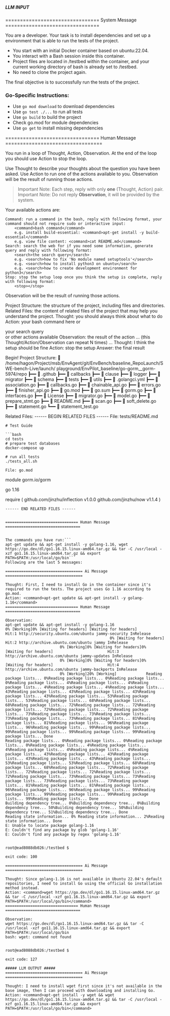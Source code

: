##### LLM INPUT #####
================================ System Message ================================

You are a developer. Your task is to install dependencies and set up a environment that is able to run the tests of the project.

- You start with an initial Docker container based on ubuntu:22.04.
- You interact with a Bash session inside this container.
- Project files are located in /testbed within the container, and your current working directory of bash is already set to /testbed.
- No need to clone the project again.

The final objective is to successfully run the tests of the project.


### Go-Specific Instructions:
- Use `go mod download` to download dependencies
- Use `go test ./...` to run all tests
- Use `go build` to build the project
- Check go.mod for module dependencies
- Use `go get` to install missing dependencies


================================ Human Message =================================


You run in a loop of Thought, Action, Observation.
At the end of the loop you should use Action to stop the loop.

Use Thought to describe your thoughts about the question you have been asked.
Use Action to run one of the actions available to you.
Observation will be the result of running those actions.
> Important Note: Each step, reply with only **one** (Thought, Action) pair.
> Important Note: Do not reply **Observation**, it will be provided by the system.

Your available actions are:

    Command: run a command in the bash, reply with following format, your command should not require sudo or interactive input:
        <command>bash command</command>
        e.g. install build-essential: <command>apt-get install -y build-essential</command>
        e.g. view file content: <command>cat README.md</command>
    Search: search the web for if you need some information, generate query and reply with following format:
        <search>the search query</search>
        e.g. <search>how to fix 'No module named setuptools'</search>
        e.g. <search>how to install python3 on ubuntu</search>
        e.g. <search>how to create development environment for python3</search>
    Stop: stop the setup loop once you think the setup is complete, reply with following format:
        <stop></stop>
    

Observation will be the result of running those actions.


Project Structure: the structure of the project, including files and directories.
Related Files: the content of related files of the project that may help you understand the project.
Thought: you should always think about what to do
Action: <command>your bash command here</command> or <search>your search query</search> or other actions available
Observation: the result of the action
... (this Thought/Action/Observation can repeat N times) ...
Thought: I think the setup should be fine
Action: <stop>stop the setup</stop>
Answer: the final result

Begin!
Project Structure: 📂 
/home/hagon/Project/msb/EnvAgent/git/EnvBench/baseline_RepoLaunch/SWE-bench-Live/launch/
playground/EnvPilot_baseline/go-gorm__gorm-5974/repo
┣━━ 📂 .github
┣━━ 📂 callbacks
┣━━ 📂 clause
┣━━ 📂 logger
┣━━ 📂 migrator
┣━━ 📂 schema
┣━━ 📂 tests
┣━━ 📂 utils
┣━━ 📄 .golangci.yml
┣━━ 📄 association.go
┣━━ 📄 callbacks.go
┣━━ 📄 chainable_api.go
┣━━ 📄 errors.go
┣━━ 📄 finisher_api.go
┣━━ 📄 go.mod
┣━━ 📄 go.sum
┣━━ 📄 gorm.go
┣━━ 📄 interfaces.go
┣━━ 📄 License
┣━━ 📄 migrator.go
┣━━ 📄 model.go
┣━━ 📄 prepare_stmt.go
┣━━ 📄 README.md
┣━━ 📄 scan.go
┣━━ 📄 soft_delete.go
┣━━ 📄 statement.go
┗━━ 📄 statement_test.go

Related Files: ------ BEGIN RELATED FILES ------
File: tests/README.md
```
# Test Guide

```bash
cd tests
# prepare test databases
docker-compose up

# run all tests
./tests_all.sh
```

```
File: go.mod
```
module gorm.io/gorm

go 1.16

require (
	github.com/jinzhu/inflection v1.0.0
	github.com/jinzhu/now v1.1.4
)

```
------ END RELATED FILES ------


================================ Human Message =================================


The commands you have run:```
apt-get update && apt-get install -y golang-1.16, wget https://go.dev/dl/go1.16.15.linux-amd64.tar.gz && tar -C /usr/local -xzf go1.16.15.linux-amd64.tar.gz && export PATH=$PATH:/usr/local/go/bin```
Following are the last 5 messages:

================================== Ai Message ==================================

Thought: First, I need to install Go in the container since it's required to run the tests. The project uses Go 1.16 according to go.mod.
Action: <command>apt-get update && apt-get install -y golang-1.16</command>
================================ Human Message =================================

Observation:
apt-get update && apt-get install -y golang-1.16
0% [Working]0% [Waiting for headers] [Waiting for headers]                                              Hit:1 http://security.ubuntu.com/ubuntu jammy-security InRelease
                                              0% [Waiting for headers]                        Hit:2 http://archive.ubuntu.com/ubuntu jammy InRelease
                        0% [Working]0% [Waiting for headers]0% [Waiting for headers]                        Hit:3 http://archive.ubuntu.com/ubuntu jammy-updates InRelease
                        0% [Working]0% [Waiting for headers]0% [Waiting for headers]                        Hit:4 http://archive.ubuntu.com/ubuntu jammy-backports InRelease
                        0% [Working]20% [Working]             Reading package lists... 0%Reading package lists... 0%Reading package lists... 0%Reading package lists... 4%Reading package lists... 4%Reading package lists... 4%Reading package lists... 4%Reading package lists... 43%Reading package lists... 43%Reading package lists... 43%Reading package lists... 43%Reading package lists... 53%Reading package lists... 53%Reading package lists... 68%Reading package lists... 68%Reading package lists... 72%Reading package lists... 72%Reading package lists... 72%Reading package lists... 72%Reading package lists... 73%Reading package lists... 73%Reading package lists... 73%Reading package lists... 73%Reading package lists... 81%Reading package lists... 81%Reading package lists... 96%Reading package lists... 96%Reading package lists... 99%Reading package lists... 99%Reading package lists... 99%Reading package lists... 99%Reading package lists... Done
Reading package lists... 0%Reading package lists... 0%Reading package lists... 0%Reading package lists... 4%Reading package lists... 4%Reading package lists... 4%Reading package lists... 4%Reading package lists... 43%Reading package lists... 43%Reading package lists... 43%Reading package lists... 43%Reading package lists... 53%Reading package lists... 53%Reading package lists... 68%Reading package lists... 68%Reading package lists... 72%Reading package lists... 72%Reading package lists... 72%Reading package lists... 72%Reading package lists... 73%Reading package lists... 73%Reading package lists... 73%Reading package lists... 73%Reading package lists... 81%Reading package lists... 81%Reading package lists... 96%Reading package lists... 96%Reading package lists... 99%Reading package lists... 99%Reading package lists... 99%Reading package lists... 99%Reading package lists... Done
Building dependency tree... 0%Building dependency tree... 0%Building dependency tree... 50%Building dependency tree... 50%Building dependency tree... 51%Building dependency tree... Done
Reading state information... 0% Reading state information... 2%Reading state information... Done
E: Unable to locate package golang-1.16
E: Couldn't find any package by glob 'golang-1.16'
E: Couldn't find any package by regex 'golang-1.16'


root@ead8088db026:/testbed $

exit code: 100

================================== Ai Message ==================================

Thought: Since golang-1.16 is not available in Ubuntu 22.04's default repositories, I need to install Go using the official Go installation method instead.
Action: <command>wget https://go.dev/dl/go1.16.15.linux-amd64.tar.gz && tar -C /usr/local -xzf go1.16.15.linux-amd64.tar.gz && export PATH=$PATH:/usr/local/go/bin</command>
================================ Human Message =================================

Observation:
wget https://go.dev/dl/go1.16.15.linux-amd64.tar.gz && tar -C /usr/local -xzf go11.16.15.linux-amd64.tar.gz && export PATH=$PATH:/usr/local/go/bin
bash: wget: command not found


root@ead8088db026:/testbed $

exit code: 127

##### LLM OUTPUT #####
================================== Ai Message ==================================

Thought: I need to install wget first since it's not available in the base image, then I can proceed with downloading and installing Go.
Action: <command>apt-get install -y wget && wget https://go.dev/dl/go1.16.15.linux-amd64.tar.gz && tar -C /usr/local -xzf go1.16.15.linux-amd64.tar.gz && export PATH=$PATH:/usr/local/go/bin</command>